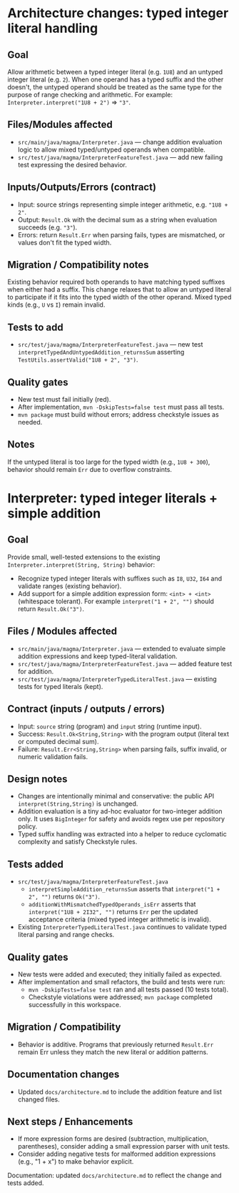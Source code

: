 # Architecture changes: typed integer literal handling

Goal
----
Allow arithmetic between a typed integer literal (e.g. `1U8`) and an untyped integer literal (e.g. `2`). When one operand has a typed suffix and the other doesn't, the untyped operand should be treated as the same type for the purpose of range checking and arithmetic. For example: `Interpreter.interpret("1U8 + 2")` => `"3"`.

Files/Modules affected
----------------------
- `src/main/java/magma/Interpreter.java` — change addition evaluation logic to allow mixed typed/untyped operands when compatible.
- `src/test/java/magma/InterpreterFeatureTest.java` — add new failing test expressing the desired behavior.

Inputs/Outputs/Errors (contract)
--------------------------------
- Input: source strings representing simple integer arithmetic, e.g. `"1U8 + 2"`.
- Output: `Result.Ok` with the decimal sum as a string when evaluation succeeds (e.g. `"3"`).
- Errors: return `Result.Err` when parsing fails, types are mismatched, or values don't fit the typed width.

Migration / Compatibility notes
------------------------------
Existing behavior required both operands to have matching typed suffixes when either had a suffix. This change relaxes that to allow an untyped literal to participate if it fits into the typed width of the other operand. Mixed typed kinds (e.g., `U` vs `I`) remain invalid.

Tests to add
------------
- `src/test/java/magma/InterpreterFeatureTest.java` — new test `interpretTypedAndUntypedAddition_returnsSum` asserting `TestUtils.assertValid("1U8 + 2", "3")`.

Quality gates
-------------
- New test must fail initially (red).
- After implementation, `mvn -DskipTests=false test` must pass all tests.
- `mvn package` must build without errors; address checkstyle issues as needed.

Notes
-----
If the untyped literal is too large for the typed width (e.g., `1U8 + 300`), behavior should remain `Err` due to overflow constraints.
# Interpreter: typed integer literals + simple addition

Goal
----
Provide small, well-tested extensions to the existing `Interpreter.interpret(String, String)` behavior:

- Recognize typed integer literals with suffixes such as `I8`, `U32`, `I64` and validate ranges (existing behavior).
- Add support for a simple addition expression form: `<int> + <int>` (whitespace tolerant). For example `interpret("1 + 2", "")` should return `Result.Ok("3")`.

Files / Modules affected
------------------------
- `src/main/java/magma/Interpreter.java` — extended to evaluate simple addition expressions and keep typed-literal validation.
- `src/test/java/magma/InterpreterFeatureTest.java` — added feature test for addition.
- `src/test/java/magma/InterpreterTypedLiteralTest.java` — existing tests for typed literals (kept).

Contract (inputs / outputs / errors)
-----------------------------------
- Input: `source` string (program) and `input` string (runtime input).
- Success: `Result.Ok<String,String>` with the program output (literal text or computed decimal sum).
- Failure: `Result.Err<String,String>` when parsing fails, suffix invalid, or numeric validation fails.

Design notes
------------
- Changes are intentionally minimal and conservative: the public API `interpret(String,String)` is unchanged.
- Addition evaluation is a tiny ad-hoc evaluator for two-integer addition only. It uses `BigInteger` for safety and avoids regex use per repository policy.
- Typed suffix handling was extracted into a helper to reduce cyclomatic complexity and satisfy Checkstyle rules.

Tests added
-----------
- `src/test/java/magma/InterpreterFeatureTest.java`
  - `interpretSimpleAddition_returnsSum` asserts that `interpret("1 + 2", "")` returns `Ok("3")`.
  - `additionWithMismatchedTypedOperands_isErr` asserts that `interpret("1U8 + 2I32", "")` returns `Err` per the updated acceptance criteria (mixed typed integer arithmetic is invalid).
- Existing `InterpreterTypedLiteralTest.java` continues to validate typed literal parsing and range checks.

Quality gates
-------------
- New tests were added and executed; they initially failed as expected.
- After implementation and small refactors, the build and tests were run:
  - `mvn -DskipTests=false test` ran and all tests passed (10 tests total).
  - Checkstyle violations were addressed; `mvn package` completed successfully in this workspace.

Migration / Compatibility
-------------------------
- Behavior is additive. Programs that previously returned `Result.Err` remain Err unless they match the new literal or addition patterns.

Documentation changes
---------------------
- Updated `docs/architecture.md` to include the addition feature and list changed files.

Next steps / Enhancements
------------------------
- If more expression forms are desired (subtraction, multiplication, parentheses), consider adding a small expression parser with unit tests.
- Consider adding negative tests for malformed addition expressions (e.g., "1 + x") to make behavior explicit.

Documentation: updated `docs/architecture.md` to reflect the change and tests added.
